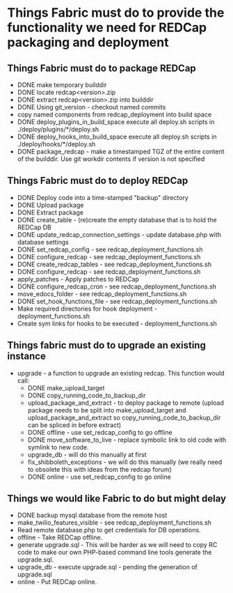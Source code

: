 # Things Fabric must do to provide the functionality we need for REDCap packaging and deployment

## Things Fabric must do to package REDCap

* DONE make temporary builddir
* DONE locate redcap\<version\>.zip
* DONE extract redcap\<version\>.zip into builddir
* DONE Using git_version - checkout named commits
* copy named components from redcap_deployment into build space
* DONE deploy_plugins_in_build_space execute all deploy.sh scripts in ./deploy/plugins/*/deploy.sh
* DONE deploy_hooks_into_build_space execute all deploy.sh scripts in ./deploy/hooks/*/deploy.sh
* DONE package_redcap - make a timestamped TGZ of the entire content of the builddir. Use git workdir contents if version is not specified


## Things Fabric must do to deploy REDCap

* DONE Deploy code into a time-stamped "backup" directory
* DONE Upload package
* DONE Extract package
* DONE create_table - (re)create the empty database that is to hold the REDCap DB
* DONE update_redcap_connection_settings - update database.php with database settings
* DONE set_redcap_config - see redcap\_deployment\_functions.sh
* DONE configure_redcap - see redcap\_deployment\_functions.sh
* DONE create_redcap_tables - see redcap\_deployment\_functions.sh
* DONE configure_redcap - see redcap\_deployment\_functions.sh
* apply_patches - Apply patches to REDCap
* DONE configure_redcap_cron - see redcap\_deployment\_functions.sh
* move_edocs_folder - see redcap\_deployment\_functions.sh
* DONE set_hook_functions_file - see redcap\_deployment\_functions.sh
* Make required directories for hook deployment - deployment_functions.sh
* Create sym links for hooks to be executed - deployment_functions.sh


## Things fabric must do to upgrade an existing instance
* upgrade - a function to upgrade an existing redcap. This function would call:
    * DONE make_upload_target
    * DONE copy_running_code_to_backup_dir
    * upload_package_and_extract - to deploy package to remote (upload package needs to be split into make_upload_target and upload_package_and_extract so copy_running_code_to_backup_dir can be spliced in before extract)
    * DONE offline - use set_redcap_config to go offline
    * DONE move_software_to_live - replace symbolic link to old code with symlink to new code.
    * upgrade_db - will do this manually at first
    * fix_shibboleth_exceptions - we will do this manually (we really need to obsolete this with ideas from the redcap forum)
    * DONE online - use set_redcap_config to go online


## Things we would like Fabric to do but might delay

* DONE backup mysql database from the remote host
* make_twilio_features_visible - see redcap\_deployment\_functions.sh
* Read remote database.php to get credentials for DB operations.
* offline - Take REDCap offline.
* generate upgrade.sql - This will be harder as we will need to copy RC code to make our own PHP-based command line tools generate the upgrade.sql.
* upgrade_db - execute upgrade.sql - pending the generation of upgrade.sql
* online - Put REDCap online.

